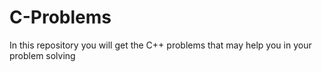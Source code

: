 # C-Problems
In this repository  you will get the C++ problems that may help you in your problem solving
